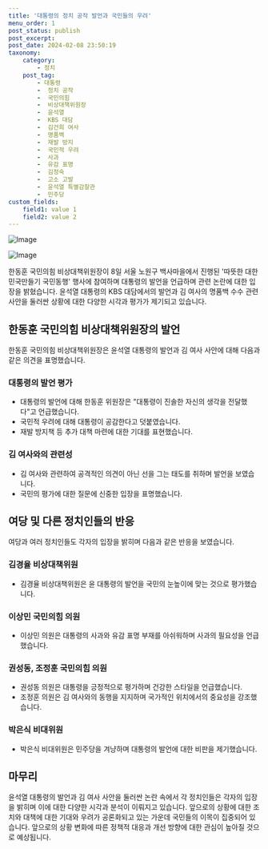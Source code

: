 ```yaml
---
title: '대통령의 정치 공작 발언과 국민들의 우려'
menu_order: 1
post_status: publish
post_excerpt: 
post_date: 2024-02-08 23:50:19
taxonomy:
    category:
        - 정치
    post_tag:
        - 대통령
        -  정치 공작
        -  국민의힘
        -  비상대책위원장
        -  윤석열
        -  KBS 대담
        -  김건희 여사
        -  명품백
        -  재발 방지
        -  국민적 우려
        -  사과
        -  유감 표명
        -  김정숙
        -  고소 고발
        -  윤석열 특별감찰관
        -  민주당
custom_fields:
    field1: value 1
    field2: value 2
---
```


![Image](https://imgnews.pstatic.net/image/032/2024/02/08/0003278161_001_20240208152103115.jpg?type=w647)

![Image](https://imgnews.pstatic.net/image/032/2024/02/08/0003278161_002_20240208152103151.png?type=w647)

한동훈 국민의힘 비상대책위원장이 8일 서울 노원구 백사마을에서 진행된 '따뜻한 대한민국만들기 국민동행' 행사에 참여하며 대통령의 발언을 언급하며 관련 논란에 대한 입장을 밝혔습니다. 윤석열 대통령의 KBS 대담에서의 발언과 김 여사의 명품백 수수 관련 사안을 둘러싼 상황에 대한 다양한 시각과 평가가 제기되고 있습니다.
## 한동훈 국민의힘 비상대책위원장의 발언
한동훈 국민의힘 비상대책위원장은 윤석열 대통령의 발언과 김 여사 사안에 대해 다음과 같은 의견을 표명했습니다.
### 대통령의 발언 평가
- 대통령의 발언에 대해 한동훈 위원장은 "대통령이 진솔한 자신의 생각을 전달했다"고 언급했습니다.
- 국민적 우려에 대해 대통령이 공감한다고 덧붙였습니다.
- 재발 방지책 등 추가 대책 마련에 대한 기대를 표현했습니다.
### 김 여사와의 관련성
- 김 여사와 관련하여 공격적인 의견이 아닌 선을 그는 태도를 취하며 발언을 보였습니다.
- 국민의 평가에 대한 질문에 신중한 입장을 표명했습니다.
## 여당 및 다른 정치인들의 반응
여당과 여러 정치인들도 각자의 입장을 밝히며 다음과 같은 반응을 보였습니다.
### 김경율 비상대책위원
- 김경율 비상대책위원은 윤 대통령의 발언을 국민의 눈높이에 맞는 것으로 평가했습니다.
### 이상민 국민의힘 의원
- 이상민 의원은 대통령의 사과와 유감 표명 부재를 아쉬워하며 사과의 필요성을 언급했습니다.
### 권성동, 조정훈 국민의힘 의원
- 권성동 의원은 대통령을 긍정적으로 평가하며 건강한 스타일을 언급했습니다.
- 조정훈 의원은 김 여사와의 동행을 지지하며 국가적인 위치에서의 중요성을 강조했습니다.
### 박은식 비대위원
- 박은식 비대위원은 민주당을 겨냥하며 대통령의 발언에 대한 비판을 제기했습니다.
## 마무리
윤석열 대통령의 발언과 김 여사 사안을 둘러싼 논란 속에서 각 정치인들은 각자의 입장을 밝히며 이에 대한 다양한 시각과 분석이 이뤄지고 있습니다. 앞으로의 상황에 대한 조치와 대책에 대한 기대와 우려가 공론화되고 있는 가운데 국민들의 이목이 집중되어 있습니다. 앞으로의 상황 변화에 따른 정책적 대응과 개선 방향에 대한 관심이 높아질 것으로 예상됩니다.

